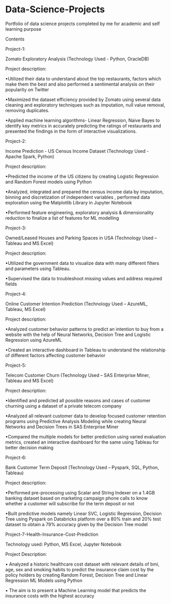 # Data-Science-Projects
Portfolio of data science projects completed by me for academic and self learning purpose


Contents

Project-1:

Zomato Exploratory Analysis (Technology Used - Python, OracleDB)

Project description:

•Utilized their data to understand about the top restaurants, factors which make them the best and also performed a sentimental analysis on their popularity on Twitter

•Maximized the dataset efficiency provided by Zomato using several data cleaning and exploratory techniques such as imputation, null value removal, removing duplicates.

•Applied machine learning algorithms- Linear Regression, Naive Bayes to identify key metrics in accurately predicting the ratings of restaurants and presented the findings in the form of interactive visualizations.


Project-2:

Income Prediction - US Census Income Dataset (Technology Used - Apache Spark, Python)

Project description:

•Predicted the income of the US citizens by creating Logistic Regression and Random Forest models using Python

•Analyzed, integrated and prepared the census income data by imputation, binning and discretization of independent variables , performed data exploration using the Matplotlib Library in Jupyter Notebook

•Performed feature engineering, exploratory analysis & dimensionality reduction to finalize a list of features for ML modelling


Project-3:

Owned/Leased Houses and Parking Spaces in USA (Technology Used – Tableau and MS Excel)

Project description:

•Utilized the government data to visualize data with many different filters and parameters using Tableau.

•Supervised the data to troubleshoot missing values and address required fields


Project-4:

Online Customer Intention Prediction (Technology Used – AzureML, Tableau, MS Excel)

Project description:

•Analyzed customer behavior patterns to predict an intention to buy from a website with the help of Neural Networks, Decision Tree and Logistic Regression using AzureML

•Created an interactive dashboard in Tableau to understand the relationship of different factors affecting customer behavior


Project-5:

Telecom Customer Churn (Technology Used – SAS Enterprise Miner, Tableau and MS Excel)

Project description:

•Identified and predicted all possible reasons and cases of customer churning using a dataset of a private telecom company

•Analyzed all relevant customer data to develop focused customer retention programs using Predictive Analysis Modeling while creating Neural Networks and Decision Trees in SAS Enterprise Miner

•Compared the multiple models for better prediction using varied evaluation metrics, created an interactive dashboard for the same using Tableau for better decision making


Project-6:

Bank Customer Term Deposit (Technology Used – Pyspark, SQL, Python, Tableau)

Project description:

•Performed pre-processing using Scalar and String Indexer on a 1.4GB banking dataset based on marketing campaign phone calls to know whether a customer will subscribe for the term deposit or not

•Built predictive models namely Linear SVC, Logistic Regression, Decision Tree using Pyspark on Databricks platform over a 80% train and 20% test dataset to obtain a 79% accuracy given by the Decision Tree model


Project-7-Health-Insurance-Cost-Prediction

Technology used: Python, MS Excel, Jupyter Notebook

Project Description:

• Analyzed a historic healthcare cost dataset with relevant details of bmi, age, sex and smoking habits to predict the insurance claim cost by the policy holders by creating Random Forest, Decision Tree and Linear Regression ML Models using Python

• The aim is to present a Machine Learning model that predicts the insurance costs with the highest accuracy
